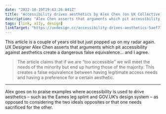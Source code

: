 ```yaml
---
date: "2022-10-19T19:43:26.841Z"
title: "Accessibility drives aesthetics by Alex Chen (on UX Collective)"
description: "Alex Chen asserts that arguments which pit accessibility against aesthetics create a dangerous false equivalence"
tags: [link, a11y, design]
linkTarget: "https://uxdesign.cc/accessibility-drives-aesthetics-5aef77b5d2aa"
---
```

This article is a couple of years old but just popped up on my radar again. UX Designer Alex Chen asserts that arguments which pit accessibility against aesthetics create a dangerous false equivalence… and I agree.

> The article claims that if we are “too accessible” we will meet the needs of the minority but end up hurting those of the majority. This creates a false equivalence between having legitimate access needs and having a preference for a certain aesthetic.

---

Alex goes on to praise examples where accessibility is used to drive aesthetics – such as the Eames leg splint and GOV.UK’s design system – as opposed to considering the two ideals opposites or that one needs sacrificed for the other.
